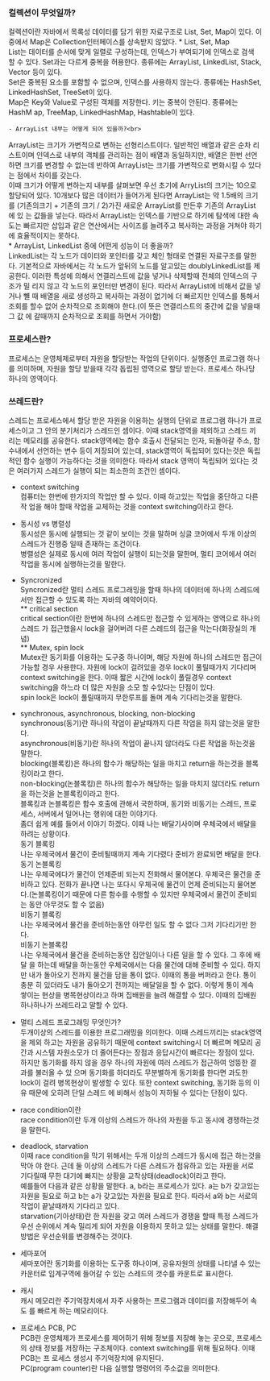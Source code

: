 ### 컬렉션이 무엇일까?<br>
컬렉션이란 자바에서 목록성 데이터를 담기 위한 자료구조로 List, Set, Map이 있다. 
이중에서 Map은 Collection인터페이스를 상속받지 않았다.
    * List, Set, Map<br>
List는 데이터를 순서에 맞게 일렬로 구성하는데, 인덱스가 부여되기에 인덱스로 검색
할 수 있다. Set과는 다르게 중복을 허용한다. 종류에는 ArrayList, LinkedList, Stack, Vector
 등이 있다.<br>
Set은 중복된 요소를 포함할 수 없으며, 인덱스를 사용하지 않는다. 종류에는 HashSet,
LinkedHashSet, TreeSet이 있다.<br>
Map은 Key와 Value로 구성된 객체를 저장한다. 키는 중복이 안된다. 종류에는 HashM
ap, TreeMap, LinkedHashMap, Hashtable이 있다.<br>

    - ArrayList 내부는 어떻게 되어 있을까?<br>
ArrayList는 크기가 가변적으로 변하는 선형리스트이다. 일반적인 배열과 같은 순차
리스트이며 인덱스로 내부의 객체를 관리하는 점이 배열과 동일하지만, 배열은 한번
선언하면 크기를 변경할 수 없는데 반하여 ArrayList는 크기를 가변적으로 변화시킬 수
있다는 점에서 차이를 갖는다.<br>
이때 크기가 어떻게 변하는지 내부를 살펴보면 우선 초기에 ArryList의 크기는 10으로
할당되어 있다. 10개보다 많은 데이터가 들어가게 된다면 ArrayList는 약 1.5배의 크기를 
(기존의크기 + 기존의 크기 / 2)가진 새로운 ArrayList를 만든후 기존의 ArrayList에 있
는 값들을 넣는다. 따라서 ArrayList는 인덱스를 기반으로 하기에 탐색에 대한 속도는
빠르지만 	삽입과 같은 연산에서는 사이즈를 늘려주고 복사하는 과정을 거쳐야 하기에
효율적이지는 못하다.<br>
    * ArrayList, LinkedList 중에 어떤게 성능이 더 좋을까?<br>
LinkedList는 각 노드가 데이터와 포인터를 갖고 체인 형태로 연결된 자료구조를 말한다.
기본적으로 자바에서는 각 노드가 앞뒤의 노드를 알고있는 doublyLinkedList를 제공한다.
이러한 특성에 의해서 연결리스트에 값을 넣거나 삭제할때 전체의 인덱스의 구조가 밀
리지 않고 각 노드의 포인터만 변경이 된다. 따라서 ArrayList에 비해서 값을 넣거나 뺼
때 배열을 새로 생성하고 복사하는 과정이 없기에 더 빠르지만 인덱스를 통해서 조회를 
할수 없어 순차적으로 조회해야 한다.(이 뜻은 연결리스트의 중간에 값을 넣을때 그 값
에 갈때까지 순차적으로 조회를 하면서 가야함)
### 프로세스란?<br>
프로세스는 운영체제로부터 자원을 할당받는 작업의 단위이다. 실행중인 프로그램 하나
를 의미하며, 자원을 할당 받을때 각각 돕립된 영역으로 할당 받는다. 프로세스 하나당
하나의 영역이다.
### 쓰레드란?<br>
스레드는 프로세스에서 할당 받은 자원을 이용하는 실행의 단위로 프로그램 하나가
프로세스이고 그 안의 분기처리가 스레드인 셈이다. 이때 stack영역을 제외하고 스레드
끼리는 메모리를 공유한다. stack영역에는 함수 호출시 전달되는 인자, 되돌아갈 주소,
함수내에서 선언하는 변수 등이 저장되어 있는데, stack영역이 독립되어 있다는것은
독립적인 함수 실행이 가능하다는 것을 의미한다. 따라서 stack 영역이 독립되어 있다는
것은 여러가지 스레드가 실행이 되는 최소한의 조건인 셈이다.

* context switching<br>
컴퓨터는 한번에 한가지의 작업만 할 수 있다. 이때 하고있는 작업을 중단하고 다른 작
업을 해야 할때 작업을 교체하는 것을 context switching이라고 한다.<br>

* 동시성 vs 병렬성<br>
동시성은 동시에 실행되는 것 같이 보이는 것을 말하며 싱글 코어에서 두개 이상의 스레드가 진행중
일때 존재하는 조건이다.<br>
병렬성은 실제로 동시에 여러 작업이 실행이 되는것을 말한며, 멀티 코어에서 여러 작업을
동시에 실행하는것을 말한다.<br>
* Syncronized<br>
Syncronized란 멀티 스레드 프로그래밍을 할때 하나의 데이터에 하나의 스레드에서만
접근할 수 있도록 하는 자바의 예약어이다.<br>
    ** critical section<br>
critical section이란 한번에 하나의 스레드만 접근할 수 있게하는 영역으로 하나의 스레드
가 접근했을시 lock을 걸어버려 다른 스레드의 접근을 막는다(화장실의 개념)<br>
    ** Mutex, spin lock<br>
Mutex란 동기화를 이용하는 도구중 하나이며, 해당 자원에 하나의 스레드만 접근이 가능할
경우 사용한다. 자원에 lock이 걸려있을 경우 lock이 풀릴때가지 기다리며 context switching을
 한다. 이때 짧은 시간에 lock이 풀릴경우 context switching을 하느라 더 많은 자원을 소모
할 수있다는 단점이 있다.<br>
spin lock은 lock이 풀릴때까지 무한루프를 돌며 계속 기다리는것을 말한다.<br>

* synchronous, asynchronous, blocking, non-blocking<br>
synchronous(동기)란 하나의 작업이 끝날때까지 다른 작업을 하지 않는것을 말한다.<br>
asynchronous(비동기)란 하나의 작업이 끝나지 않더라도 다른 작업을 하는것을 말한다.<br>
blocking(블록킹)은 하나의 함수가 해당하는 일을 마치고 return을 하는것을 블록킹이라고 한다. <br>
non-blocking(논블록킹)은 하나의 함수가 해당하는 일을 마치지 않더라도 return을 하는것을 논블록킹이라고 한다.<br>
블록킹과 논블록킹은 함수 호출에 관해서 국한하며, 동기와 비동기는 스레드, 프로세스, 서버에서 일어나는 행위에
대한 이야기다. <br>
좀더 쉽게 예를 들어서 이야기 하겠다. 이때 나는 배달기사이며 우체국에서 배달을
하려는 상황이다.<br>
동기 블록킹<br>
나는 우체국에서 물건이 준비될때까지 계속 기다렸다 준비가 완료되면 배달을 한다.<br>
동기 논블록킹<br>
나는 우체국에다가 물건이 언제준비 되는지 전화해서 물어본다. 우체국은 물건을 준비하고 있다.
전화가 끝나면 나는 또다시 우체국에 물건이 언제 준비되는지 물어본다.(논블록킹이기 때문에
다른 함수를 수행할 수 있지만 우체국에서 물건이 준비되는 동안 아무것도 할 수 없음)<br>
비동기 블록킹<br>
나는 우체국에서 물건을 준비하는동안 아무런 일도 할 수 없다 그저 기다리기만 한다.<br>
비동기 논블록킹<br>
나는 우체국에서 물건을 준비하는동안 집안일이나 다른 일을 할 수 있다. 그 후에 배달
을 하는데 배달을 하는동안 우체국에서는 다음 물건에 대해 준비할 수 있다. 하지만 
내가 돌아오기 전까지 물건을 담을 통이 없다. 이때의 통을 버퍼라고 한다. 통이 충분
히 있더라도 내가 돌아오기 전까지는 배달일을 할 수 없다. 이렇게 통이 계속 쌓이는
현상을 병목현상이라고 하며 집배원을 늘려 해결할 수 있다. 이때의 집배원 하나하나가
쓰레드라고 말할 수 있다.<br>

* 멀티 스레드 프로그래밍 무엇인가?<br>
두개이상의 스레드를 이용한 프로그래밍을 의미한다. 이때 스레드끼리는 stack영역을 제외
하고는 자원을 공유하기 때문에 context switching시 더 빠르며 메모리 공간과 시스템
자원소모가 더 줄어든다는 장점과 응답시간이 빠르다는 장점이 있다. 하지만 동기화를
하지 않을 경우 하나의 자원에 여러 스레드가 접근하여 엉뚱한 결과를 불러올 수 있
으며 동기화를 하더라도 무분별하게 동기화를 한다면 과도한 lock이 걸려 병목현상이
발생할 수 있다. 또한 context switching, 동기화 등의 이유 때문에 오히려 단일 스레드
에 비해서 성능이 저하될 수 있다는 단점이 있다.<br>

* race condition이란<br>
race condition이란 두개 이상의 스레드가 하나의 자원을 두고 동시에 경쟁하는것을 말한다.<br>

* deadlock, starvation<br>
이때 race condition을 막기 위해서는 두개 이상의 스레드가 동시에 접근 하는것을 막아
야 한다. 근데 둘 이상의 스레드가 다른 스레드가 점유하고 있는 자원을 서로 기다릴때
무한 대기에 빠지는 상황을 교착상태(deadlock)이라고 한다.<br>
예를들어 다음과 같은 상황을 말한다. a, b라는 프로세스가 있다. a는 b가 갖고있는
 자원을 필요로 하고 b는 a가 갖고있는 자원을 필요로 한다. 따라서 a와 b는 서로의
 작업이 끝날때까지 기다리고 있다.<br>
starvation(기아상태)란 한 자원을 갖고 여러 스레드가 경쟁을 할때 특정 스레드가 우선
순위에서 계속 밀리게 되어 자원을 이용하지 못하고 있는 상태를 말한다. 해결 방법은
우선순위를 변경해주는 것이다.<br>

* 세마포어<br>
세마포어란 동기화를 이용하는 도구중 하나이며, 공유자원의 상태를 나타낼 수 있는
카운터로 임계구역에 들어갈 수 있는 스레드의 갯수를 카운트로 표시한다.

* 캐시<br>
캐시 메모리란 주기억장치에서 자주 사용하는 프로그램과 데이터를 저장해두어 속도
를 빠르게 하는 메모리이다.<br>

* 프로세스 PCB, PC<br>
PCB란 운영체제가 프로세스를 제어하기 위해 정보를 저장해 놓는 곳으로, 프로세스의
상태 정보를 저장하는 구조체이다. context switching를 위해 필요하다. 이때 PCB는 프
로세스 생성시 주기억장치에 유지된다.<br>
PC(program counter)란 다음 실행할 명령어의 주소값을 의미한다.<br>
